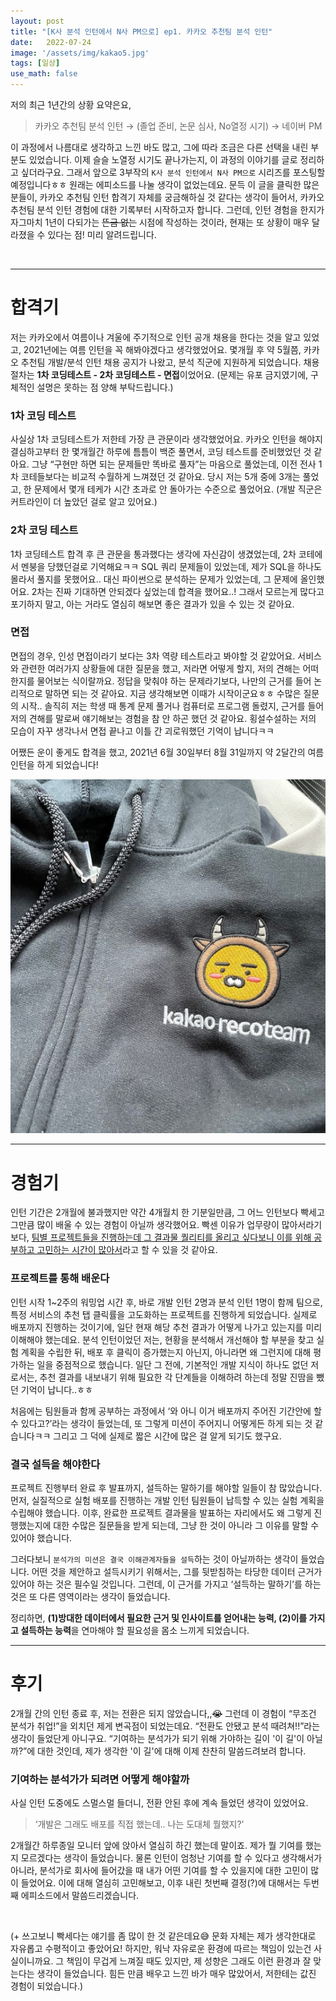 ```yaml
---
layout: post
title: "[K사 분석 인턴에서 N사 PM으로] ep1. 카카오 추천팀 분석 인턴"
date:   2022-07-24
image: '/assets/img/kakao5.jpg'
tags: [일상]
use_math: false
---
```


저의 최근 1년간의 상황 요약은요,

> 카카오 추천팀 분석 인턴  → (졸업 준비, 논문 심사, No열정 시기) →  네이버 PM

이 과정에서 나름대로 생각하고 느낀 바도 많고, 그에 따라 조금은 다른 선택을 내린 부분도 있었습니다. 이제 슬슬 노열정 시기도 끝나가는지, 이 과정의 이야기를 글로 정리하고 싶더라구요. 그래서 앞으로 3부작의 ``K사 분석 인턴에서 N사 PM으로`` 시리즈를 포스팅할 예정입니다ㅎㅎ 원래는 에피소드를 나눌 생각이 없었는데요. 문득 이 글을 클릭한 많은 분들이, 카카오 추천팀 인턴 합격기 자체를 궁금해하실 것 같다는 생각이 들어서, 카카오 추천팀 분석 인턴 경험에 대한 기록부터 시작하고자 합니다. 그런데, 인턴 경험을 한지가 자그마치 1년이 다되가는 ~~뜬금 없는~~ 시점에 작성하는 것이라, 현재는 또 상황이 매우 달라졌을 수 있다는 점! 미리 알려드립니다.

<br>

---

# 합격기

저는 카카오에서 여름이나 겨울에 주기적으로 인턴 공개 채용을 한다는 것을 알고 있었고, 2021년에는 여름 인턴을 꼭 해봐야겠다고 생각했었어요. 몇개월 후 약 5월쯤, 카카오 추천팀 개발/분석 인턴 채용 공지가 나왔고, 분석 직군에 지원하게 되었습니다. 채용 절차는 **1차 코딩테스트 - 2차 코딩테스트 - 면접**이었어요. (문제는 유포 금지였기에, 구체적인 설명은 못하는 점 양해 부탁드립니다.)

### 1차 코딩 테스트

사실상 1차 코딩테스트가 저한테 가장 큰 관문이라 생각했었어요. 카카오 인턴을 해야지 결심하고부터 한 몇개월간 하루에 틈틈이 백준 풀면서, 코딩 테스트를 준비했었던 것 같아요. 그냥 “구현만 하면 되는 문제들만 똑바로 풀자”는 마음으로 풀었는데, 이전 전사 1차 코테들보다는 비교적 수월하게 느껴졌던 것 같아요. 당시 저는 5개 중에 3개는 풀었고, 한 문제에서 몇개 테케가 시간 초과로 안 돌아가는 수준으로 풀었어요. (개발 직군은 커트라인이 더 높았던 걸로 알고 있어요.)

### 2차 코딩 테스트

1차 코딩테스트 합격 후 큰 관문을 통과했다는 생각에 자신감이 생겼었는데, 2차 코테에서 멘붕을 당했던걸로 기억해요ㅋㅋ SQL 쿼리 문제들이 있었는데, 제가 SQL을 하나도 몰라서 풀지를 못했어요.. 대신 파이썬으로 분석하는 문제가 있었는데, 그 문제에 올인했어요. 2차는 진짜 기대하면 안되겠다 싶었는데 합격을 했어요..! 그래서 모르는게 많다고 포기하지 말고, 아는 거라도 열심히 해보면 좋은 결과가 있을 수 있는 것 같아요.

### 면접

면접의 경우, 인성 면접이라기 보다는 3차 역량 테스트라고 봐야할 것 같았어요. 서비스와 관련한 여러가지 상황들에 대한 질문을 했고, 저라면 어떻게 할지, 저의 견해는 어떠한지를 물어보는 식이랄까요. 정답을 맞춰야 하는 문제라기보다, 나만의 근거를 들어 논리적으로 말하면 되는 것 같아요. 지금 생각해보면 이때가 시작이군요ㅎㅎ 수많은 질문의 시작.. 솔직히 저는 학생 때 통계 문제 풀거나 컴퓨터로 프로그램 돌렸지, 근거를 들어 저의 견해를 말로써 얘기해보는 경험을 참 안 하곤 했던 것 같아요. 횡설수설하는 저의 모습이 자꾸 생각나서 면접 끝나고 이틀 간 괴로워했던 기억이 납니다ㅋㅋ  

어쨌든 운이 좋게도 합격을 했고, 2021년 6월 30일부터 8월 31일까지 약 2달간의 여름 인턴을 하게 되었습니다!
<br>

<img src="/assets/img/kakao5.jpg" width="750px">


---

# 경험기

인턴 기간은 2개월에 불과했지만 약간 4개월치 한 기분일만큼, 그 어느 인턴보다 빡세고 그만큼 많이 배울 수 있는 경험이 아닐까 생각했어요. 빡센 이유가 업무량이 많아서라기보다, <u>팀별 프로젝트들을 진행하는데 그 결과물 퀄리티를 올리고 싶다보니 이를 위해 공부하고 고민하는 시간이 많아서</u>라고 할 수 있을 것 같아요.

### 프로젝트를 통해 배운다

인턴 시작 1~2주의 워밍업 시간 후, 바로 개발 인턴 2명과 분석 인턴 1명이 함께 팀으로, 특정 서비스의 추천 탭 클릭률을 고도화하는 프로젝트를 진행하게 되었습니다. 실제로 배포까지 진행하는 것이기에, 일단 현재 해당 추천 결과가 어떻게 나가고 있는지를 미리 이해해야 했는데요. 분석 인턴이었던 저는, 현황을 분석해서 개선해야 할 부분을 찾고 실험 계획을 수립한 뒤, 배포 후 클릭이 증가했는지 아닌지, 아니라면 왜 그런지에 대해 평가하는 일을 중점적으로 했습니다. 일단 그 전에, 기본적인 개발 지식이 하나도 없던 저로서는, 추천 결과를 내보내기 위해 필요한 각 단계들을 이해하려 하는데 정말 진땀을 뺐던 기억이 납니다..ㅎㅎ

처음에는 팀원들과 함께 공부하는 과정에서 ‘와 아니 이거 배포까지 주어진 기간안에 할 수 있다고?’라는 생각이 들었는데, 또 그렇게 미션이 주어지니 어떻게든 하게 되는 것 같습니다ㅋㅋ 그리고 그 덕에 실제로 짧은 시간에 많은 걸 알게 되기도 했구요.  

### 결국 설득을 해야한다

프로젝트 진행부터 완료 후 발표까지, 설득하는 말하기를 해야할 일들이 참 많았습니다. 먼저, 실질적으로 실험 배포를 진행하는 개발 인턴 팀원들이 납득할 수 있는 실험 계획을 수립해야 했습니다. 이후, 완료한 프로젝트 결과물을 발표하는 자리에서도 왜 그렇게 진행했는지에 대한 수많은 질문들을 받게 되는데, 그냥 한 것이 아니라 그 이유를 말할 수 있어야 했습니다.

그러다보니 ``분석가의 미션은 결국 이해관계자들을 설득``하는 것이 아닐까하는 생각이 들었습니다. 어떤 것을 제안하고 설득시키기 위해서는, 그를 뒷받침하는 타당한 데이터 근거가 있어야 하는 것은 필수일 것입니다. 그런데, 이 근거를 가지고 ‘설득하는 말하기’를 하는 것은 또 다른 영역이라는 생각이 들었습니다.

정리하면, **(1)방대한 데이터에서 필요한 근거 및 인사이트를 얻어내는 능력, (2)이를 가지고 설득하는 능력**을 연마해야 할 필요성을 몸소 느끼게 되었습니다.
<br>

---

# 후기

2개월 간의 인턴 종료 후, 저는 전환은 되지 않았습니다,,~~😭~~ 그런데 이 경험이 “무조건 분석가 취업!”을 외치던 제게 변곡점이 되었는데요. “전환도 안됐고 분석 때려쳐!!”라는 생각이 들었단게 아니구요. “기여하는 분석가가 되기 위해 가야하는 길이 '이 길'이 아닐까?”에 대한 것인데, 제가 생각한 '이 길'에 대해 이제 찬찬히 말씀드려보려 합니다.

### 기여하는 분석가가 되려면 어떻게 해야할까

사실 인턴 도중에도 스멀스멀 들더니, 전환 안된 후에 계속 들었던 생각이 있었어요.

> ‘개발은 그래도 배포를 직접 했는데.. 나는 도대체 뭘했지?’

2개월간 하루종일 모니터 앞에 앉아서 열심히 하긴 했는데 말이죠. 제가 뭘 기여를 했는지 모르겠다는 생각이 들었습니다. 물론 인턴이 엄청난 기여를 할 수 있다고 생각해서가 아니라, 분석가로 회사에 들어갔을 때 내가 어떤 기여를 할 수 있을지에 대한 고민이 많이 들었어요. 이에 대해 열심히 고민해보고, 이후 내린 첫번째 결정(?)에 대해서는 두번째 에피소드에서 말씀드리겠습니다.

<br>


(+ 쓰고보니 빡세다는 얘기를 좀 많이 한 것 같은데요😅 문화 자체는 제가 생각한대로 자유롭고 수평적이고 좋았어요! 하지만, 워낙 자유로운 환경에 따르는 책임이 있는건 사실이니까요. 그 책임이 무겁게 느껴질 때도 있지만, 제 성향은 그래도 이런 환경과 잘 맞는다는 생각이 들었습니다. 힘든 만큼 배우고 느낀 바가 매우 많았어서, 저한테는 값진 경험이 되었습니다.)

<br>
